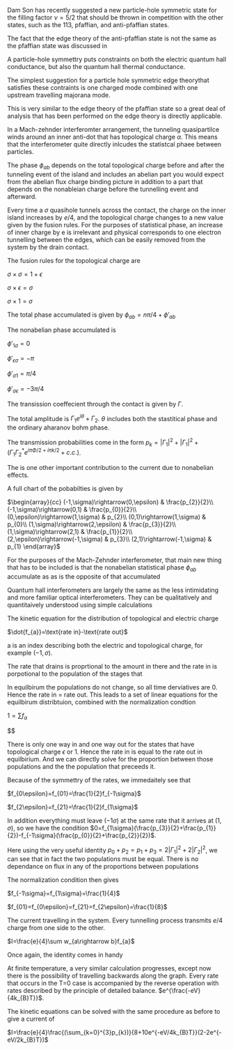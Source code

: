 Dam Son has recently suggested a new particle-hole symmetric state for
the filling factor $\nu=5/2$ that should be thrown in competition with
the other states, such as the 113, pfaffian, and anti-pfaffian states.

The fact that the edge theory of the anti-pfaffian state is not the same
as the pfaffian state was discussed in

A particle-hole symmettry puts constraints on both the electric quantum
hall conductance, but also the quantum hall thermal conductance.

The simplest suggestion for a particle hole symmetric edge theorythat
satisfies these contraints is one charged mode combined with one
upstream travelling majorana mode.

This is very similar to the edge theory of the pfaffian state so a great
deal of analysis that has been performed on the edge theory is directly
applicable.

In a Mach-zehnder interferomter arrangement, the tunneling quasipartilce
winds around an inner anti-dot that has topological charge $\alpha$.
This means that the interferometer quite directly inlcudes the
statistcal phaee between particles.

The phase $\phi_{ab}$ depends on the total topological charge before and
after the tunneling event of the island and includes an abelian part you
would expect from the abelian flux charge binding picture in addition to
a part that depends on the nonableian charge before the tunnelling event
and afterward.

Every time a $\sigma$ quasihole tunnels across the contact, the charge
on the inner island increases by $e/4$, and the topological charge
changes to a new value given by the fusion rules. For the purposes of
statistical phase, an increase of inner charge by e is irrelevant and
physical corresponds to one electron tunnelling between the edges, which
can be easily removed from the system by the drain contact.

The fusion rules for the topological charge are

$\sigma\times\sigma=1+\epsilon$

$\sigma\times\epsilon=\sigma$

$\sigma\times1=\sigma$

The total phase accumulated is given by $\phi_{ab}=n\pi/4+\phi'_{ab}$

The nonabelian phase accumulated is

$\phi'_{1\sigma}=0$

$\phi'_{\epsilon\sigma}=-\pi$

$\phi'_{\sigma1}=\pi/4$

$\phi'_{\sigma\epsilon}=-3\pi/4$

The transission coeffecient through the contact is given by $\Gamma$.

The total amplitude is $\Gamma_{1}e^{i\theta}+\Gamma_{2}$. $\theta$
includes both the stastitical phase and the ordinary aharanov bohm
phase.

The transmission probabilities come in the form
$p_{k}=|\Gamma_{1}|^{2}+|\Gamma_{1}|^{2}+(\Gamma_{1}\Gamma_{2}^{*}e^{i\pi\Phi/2+i\pi k/2}+c.c.)$.

The is one other important contribution to the current due to nonabelian
effects.

A full chart of the pobabilties is given by

$\begin{array}{cc}
(-1,\sigma)\rightarrow(0,\epsilon) & \frac{p_{2}}{2}\\
(-1,\sigma)\rightarrow(0,1) & \frac{p_{0}}{2}\\
(0,\epsilon)\rightarrow(1,\sigma) & p_{2}\\
(0,1)\rightarrow(1,\sigma) & p_{0}\\
(1,\sigma)\rightarrow(2,\epsilon) & \frac{p_{3}}{2}\\
(1,\sigma)\rightarrow(2,1) & \frac{p_{1}}{2}\\
(2,\epsilon)\rightarrow(-1,\sigma) & p_{3}\\
(2,1)\rightarrow(-1,\sigma) & p_{1}
\end{array}$

For the purposes of the Mach-Zehnder interferometer, that main new thing
that has to be included is that the nonabelian statistical phase
$\phi_{ab}$ accumulate as as is the opposite of that accumulated

Quantum hall interferometers are largely the same as the less
intimidating and more familiar optical interferometers. They can be
qualitatively and quantitaively understood using simple calculations

The kinetic equation for the distribution of topological and electric
charge

$\dot{f_{a}}=\text{rate in}-\text{rate out}$

a is an index describing both the electric and topological charge, for
example $(-1,\sigma)$.

The rate that drains is proprtional to the amount in there and the rate
in is porpotional to the population of the stages that

In equilbirum the populations do not change, so all time derviatives are
0. Hence the rate in = rate out. This leads to a set of linear equations
for the equilbirum distribtuion, combined with the normalization
condtion

$1=\sum f_{a}$

$$

There is only one way in and one way out for the states that have
topological charge $\epsilon$ or $1$. Hence the rate in is equal to the
rate out in equilbirium. And we can directly solve for the proportion
between those populations and the the population that preceeds it.

Because of the symmettry of the rates, we immedaitely see that

$f_{0\epsilon}=f_{01}=\frac{1}{2}f_{-1\sigma}$

$f_{2\epsilon}=f_{21}=\frac{1}{2}f_{1\sigma}$

In addition everything must leave $(-1\sigma)$ at the same rate that it
arrives at $(1,\sigma)$, so we have the condition
$0=f_{1\sigma}(\frac{p_{3}}{2}+\frac{p_{1}}{2})-f_{-1\sigma}(\frac{p_{0}}{2}+\frac{p_{2}}{2})$.

Here using the very useful identity
$p_{0}+p_{2}=p_{1}+p_{3}=2|\Gamma_{1}|^{2}+2|\Gamma_{2}|^{2}$, we can
see that in fact the two populations must be equal. There is no
dependance on flux in any of the proportions between populations

The normalization condition then gives

$f_{-1\sigma}=f_{1\sigma}=\frac{1}{4}$

$f_{01}=f_{0\epsilon}=f_{21}=f_{2\epsilon}=\frac{1}{8}$

The current travelling in the system. Every tunnelling process transmits
$e/4$ charge from one side to the other.

$I=\frac{e}{4}\sum w_{a\rightarrow b}f_{a}$

Once again, the identity comes in handy

At finite temperature, a very similar calculation progresses, except now
there is the possibility of travelling backwards along the graph. Every
rate that occurs in the T=0 case is accompanied by the reverse operation
with rates described by the principle of detailed balance.
$e^{\frac{-eV}{4k_{B}T}}$.

The kinetic equations can be solved with the same procedure as before to
give a current of

$I=\frac{e}{4}\frac{(\sum_{k=0}^{3}p_{k})}{8+10e^{-eV/4k_{B}T}}(2-2e^{-eV/2k_{B}T})$
